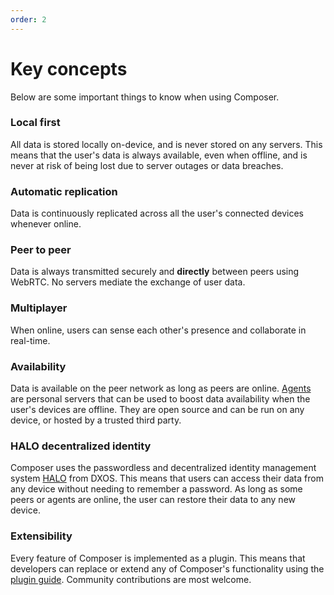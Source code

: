 ```yaml
---
order: 2
---
```


# Key concepts

Below are some important things to know when using Composer.

### Local first

All data is stored locally on-device, and is never stored on any servers. This means that the user's data is always available, even when offline, and is never at risk of being lost due to server outages or data breaches.

### Automatic replication

Data is continuously replicated across all the user's connected devices whenever online.

### Peer to peer

Data is always transmitted securely and **directly** between peers using WebRTC. No servers mediate the exchange of user data.

### Multiplayer

When online, users can sense each other's presence and collaborate in real-time.

### Availability

Data is available on the peer network as long as peers are online. [Agents](https://docs.dxos.org/guide/platform/agents) are personal servers that can be used to boost data availability when the user's devices are offline. They are open source and can be run on any device, or hosted by a trusted third party.

### HALO decentralized identity

Composer uses the passwordless and decentralized identity management system [HALO](https://docs.dxos.org/guide/platform/halo) from DXOS. This means that users can access their data from any device without needing to remember a password. As long as some peers or agents are online, the user can restore their data to any new device.

### Extensibility

Every feature of Composer is implemented as a plugin. This means that developers can replace or extend any of Composer's functionality using the [plugin guide](plugins/). Community contributions are most welcome.
